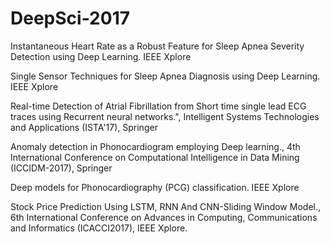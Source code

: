 # DeepSci-2017
Instantaneous Heart Rate as a Robust Feature for Sleep Apnea Severity Detection using Deep Learning. IEEE Xplore

Single Sensor Techniques for Sleep Apnea Diagnosis using Deep Learning. IEEE Xplore

Real-time Detection of Atrial Fibrillation from Short time single lead ECG traces using Recurrent neural networks.", Intelligent Systems Technologies and Applications (ISTA'17), Springer

Anomaly detection in Phonocardiogram employing Deep learning., 4th International Conference on Computational Intelligence in Data Mining (ICCIDM-2017), Springer

Deep models for Phonocardiography (PCG) classification. IEEE Xplore

Stock Price Prediction Using LSTM, RNN And CNN-Sliding Window Model., 6th International Conference on Advances in Computing, Communications and Informatics (ICACCI2017), IEEE Xplore.
